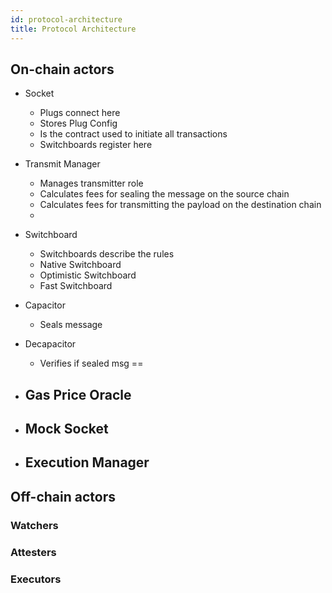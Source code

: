 ```yaml
---
id: protocol-architecture
title: Protocol Architecture
---
```


## On-chain actors 

- Socket 
    - Plugs connect here 
    - Stores Plug Config 
    - Is the contract used to initiate all transactions 
    - Switchboards register here 

- Transmit Manager 
    - Manages transmitter role
    - Calculates fees for sealing the message on the source chain
    - Calculates fees for transmitting the payload on the destination chain
    - 

- Switchboard 
    - Switchboards describe the rules 
    - Native Switchboard 
    - Optimistic Switchboard 
    - Fast Switchboard 

- Capacitor 
    - Seals message

- Decapacitor 
    - Verifies if sealed msg == 

- Gas Price Oracle 
    - 

- Mock Socket 
    - 

- Execution Manager 
    - 

## Off-chain actors 

### Watchers 

### Attesters 

### Executors 

